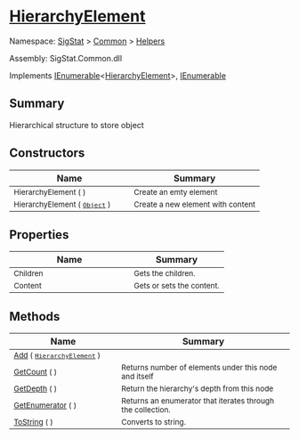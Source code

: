 # [HierarchyElement](./HierarchyElement.md)

Namespace: [SigStat]() > [Common](./../README.md) > [Helpers](./README.md)

Assembly: SigStat.Common.dll

Implements [IEnumerable](https://docs.microsoft.com/en-us/dotnet/api/System.Collections.Generic.IEnumerable-1)\<[HierarchyElement](./HierarchyElement.md)>, [IEnumerable](https://docs.microsoft.com/en-us/dotnet/api/System.Collections.IEnumerable)

## Summary
Hierarchical structure to store object

## Constructors

| Name | Summary | 
| --- | --- | 
| <sub>HierarchyElement (  )</sub><div style="pointer-events:none;cursor:default;"><img width=200 style="max-height:100%;max-width:100%;"/></div>| <sub>Create an emty element</sub>| <br>
| <sub>HierarchyElement ( [`Object`](https://docs.microsoft.com/en-us/dotnet/api/System.Object) )</sub><div style="pointer-events:none;cursor:default;"><img width=200 style="max-height:100%;max-width:100%;"/></div>| <sub>Create a new element with content</sub>| <br>


## Properties

| Name | Summary | 
| --- | --- | 
| <sub>Children</sub><div style="pointer-events:none;cursor:default;"><img width=200 style="max-height:100%;max-width:100%;"/></div>| <sub>Gets the children.</sub>| <br>
| <sub>Content</sub><div style="pointer-events:none;cursor:default;"><img width=200 style="max-height:100%;max-width:100%;"/></div>| <sub>Gets or sets the content.</sub>| <br>


## Methods

| Name | Summary | 
| --- | --- | 
| <sub>[Add](./Methods/HierarchyElement-100664053.md) ( [`HierarchyElement`](./HierarchyElement.md) )</sub><div style="pointer-events:none;cursor:default;"><img width=200 style="max-height:100%;max-width:100%;"/></div>| <sub></sub>| <br>
| <sub>[GetCount](./Methods/HierarchyElement-100664055.md) (  )</sub><div style="pointer-events:none;cursor:default;"><img width=200 style="max-height:100%;max-width:100%;"/></div>| <sub>Returns number of elements under this node and itself</sub>| <br>
| <sub>[GetDepth](./Methods/HierarchyElement-100664054.md) (  )</sub><div style="pointer-events:none;cursor:default;"><img width=200 style="max-height:100%;max-width:100%;"/></div>| <sub>Return the hierarchy's depth from this node</sub>| <br>
| <sub>[GetEnumerator](./Methods/HierarchyElement-100664057.md) (  )</sub><div style="pointer-events:none;cursor:default;"><img width=200 style="max-height:100%;max-width:100%;"/></div>| <sub>Returns an enumerator that iterates through the collection.</sub>| <br>
| <sub>[ToString](./Methods/HierarchyElement-100664056.md) (  )</sub><div style="pointer-events:none;cursor:default;"><img width=200 style="max-height:100%;max-width:100%;"/></div>| <sub>Converts to string.</sub>| <br>


